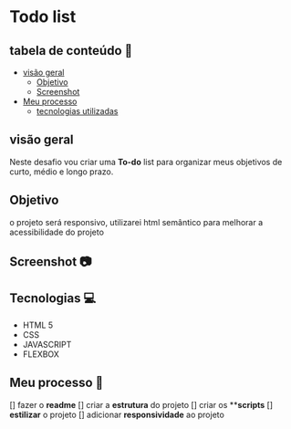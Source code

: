 # Todo list


## tabela de conteúdo 🔗

- [visão geral](#visão-geral)
    - [Objetivo](#Objetivo)
    - [Screenshot](#screenshot)
- [Meu processo](#meu-processo)
    - [tecnologias utilizadas](#tecnologias)


## visão geral 

Neste desafio vou criar uma **To-do** list para organizar meus objetivos de curto, médio e longo prazo.

## Objetivo

o projeto será responsivo, utilizarei html semântico para melhorar a acessibilidade do projeto


## Screenshot 📷


## Tecnologias 💻

- HTML 5
- CSS
- JAVASCRIPT
- FLEXBOX


## Meu processo 📌

[] fazer o **readme**
[] criar a **estrutura** do projeto
[] criar os ****scripts**
[] **estilizar** o projeto
[] adicionar **responsividade** ao projeto
